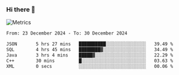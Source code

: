 ### Hi there 👋

![Metrics](https://github.com/radoapx/radoapx/blob/main/github-metrics.svg)

<!--START_SECTION:waka-->

```txt
From: 23 December 2024 - To: 30 December 2024

JSON       5 hrs 27 mins   ██████████░░░░░░░░░░░░░░░   39.49 %
SQL        4 hrs 45 mins   ████████▓░░░░░░░░░░░░░░░░   34.49 %
Java       3 hrs 4 mins    █████▓░░░░░░░░░░░░░░░░░░░   22.29 %
C++        30 mins         █░░░░░░░░░░░░░░░░░░░░░░░░   03.63 %
XML        0 secs          ░░░░░░░░░░░░░░░░░░░░░░░░░   00.06 %
```

<!--END_SECTION:waka-->

<!--
**radoapx/radoapx** is a ✨ _special_ ✨ repository because its `README.md` (this file) appears on your GitHub profile.

Here are some ideas to get you started:

- 🔭 I’m currently working on ...
- 🌱 I’m currently learning ...
- 👯 I’m looking to collaborate on ...
- 🤔 I’m looking for help with ...
- 💬 Ask me about ...
- 📫 How to reach me: ...
- 😄 Pronouns: ...
- ⚡ Fun fact: ...
-->
